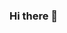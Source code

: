 ### Hi there 👋

<!--
**EDCIF-IoT/EDCIF-IoT** is a ✨ _special_ ✨ repository because its `README.md` (this file) appears on your GitHub profile.

The datasets are randomly generated, based on the model in [1], for 500 IoT devices to represent temperature data (18C to 32C) by the Cooja simulator operating on Contiki 2.7 operating system. The structure of each file consists of three columns, as follows: 1- The date of data generation 2- The time of data generation 3- The temperature values

[1] J. M. Ver Hoef, E. E. Peterson, M. B. Hooten, E. M. Hanks, M.-J. Fortin, Spatial autoregressive models for statistical inference from ecological data, Ecological Monographs 88 (1) (2018) 36–59
